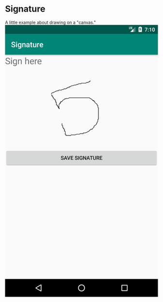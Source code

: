 # Signature
A little example about drawing on a "canvas."
![alt text](https://github.com/Daniel-Carreto/signature/blob/master/app/src/main/res/drawable/screenshot_signature.png)
